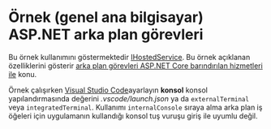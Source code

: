 # <a name="aspnet-background-tasks-sample-generic-host"></a>Örnek (genel ana bilgisayar) ASP.NET arka plan görevleri

Bu örnek kullanımını göstermektedir [IHostedService](https://docs.microsoft.com/dotnet/api/microsoft.extensions.hosting.ihostedservice). Bu örnek açıklanan özelliklerini gösterir [arka plan görevleri ASP.NET Core barındırılan hizmetleri ile](https://docs.microsoft.com/aspnet/core/fundamentals/host/hosted-services) konu.

Örnek çalışırken [Visual Studio Code](https://code.visualstudio.com/)ayarlayın **konsol** konsol yapılandırmasında değerini *.vscode/launch.json* ya da `externalTerminal` veya `integratedTerminal`. Kullanımı `internalConsole` sıraya alma arka plan iş öğeleri için uygulamanın kullandığı konsol tuş vuruşu giriş ile uyumlu değil.
